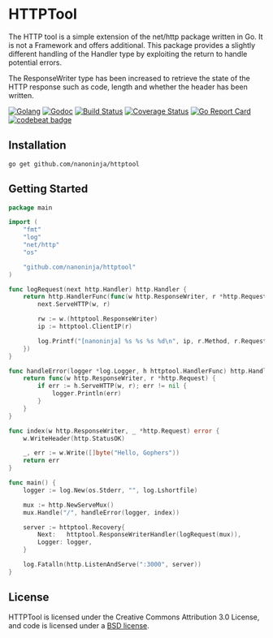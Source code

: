 # HTTPTool

The HTTP tool is a simple extension of the net/http package written in Go.
It is not a Framework and offers additional. This package provides a slightly different handling of the Handler type by
exploiting the return to handle potential errors.

The ResponseWriter type has been increased to retrieve the state of the HTTP response such as 
code, length and whether the header has been written.

[![Golang](https://img.shields.io/badge/go-lang-%2347cafa.svg)](https://golang.org/) 
[![Godoc](https://godoc.org/github.com/nanoninja/httptool?status.svg)](https://pkg.go.dev/github.com/nanoninja/httptool?tab=doc) 
[![Build Status](https://travis-ci.org/nanoninja/httptool.svg)](https://travis-ci.org/nanoninja/httptool) 
[![Coverage Status](https://coveralls.io/repos/github/nanoninja/httptool/badge.svg?branch=master)](https://coveralls.io/github/nanoninja/httptool?branch=master) 
[![Go Report Card](https://goreportcard.com/badge/github.com/nanoninja/httptool)](https://goreportcard.com/report/github.com/nanoninja/httptool)
[![codebeat badge](https://codebeat.co/badges/0ce06064-931b-41ba-b29e-dcfbb6c577f3)](https://codebeat.co/projects/github-com-nanoninja-httptool-master)

## Installation

```shell script
go get github.com/nanoninja/httptool
```

## Getting Started

```go
package main

import (
	"fmt"
	"log"
	"net/http"
	"os"

	"github.com/nanoninja/httptool"
)

func logRequest(next http.Handler) http.Handler {
	return http.HandlerFunc(func(w http.ResponseWriter, r *http.Request) {
		next.ServeHTTP(w, r)

		rw := w.(httptool.ResponseWriter)
		ip := httptool.ClientIP(r)

		log.Printf("[nanoninja] %s %s %s %d\n", ip, r.Method, r.RequestURI, rw.Status())
	})
}

func handleError(logger *log.Logger, h httptool.HandlerFunc) http.HandlerFunc {
	return func(w http.ResponseWriter, r *http.Request) {
		if err := h.ServeHTTP(w, r); err != nil {
			logger.Println(err)
		}
	}
}

func index(w http.ResponseWriter, _ *http.Request) error {
	w.WriteHeader(http.StatusOK)

	_, err := w.Write([]byte("Hello, Gophers"))
	return err
}

func main() {
	logger := log.New(os.Stderr, "", log.Lshortfile)

	mux := http.NewServeMux()
	mux.Handle("/", handleError(logger, index))

	server := httptool.Recovery{
		Next:   httptool.ResponseWriterHandler(logRequest(mux)),
		Logger: logger,
	}

	log.Fatalln(http.ListenAndServe(":3000", server))
}
```

## License

HTTPTool is licensed under the Creative Commons Attribution 3.0 License, and code is licensed under a [BSD license](https://github.com/nanoninja/httptool/blob/master/LICENSE).